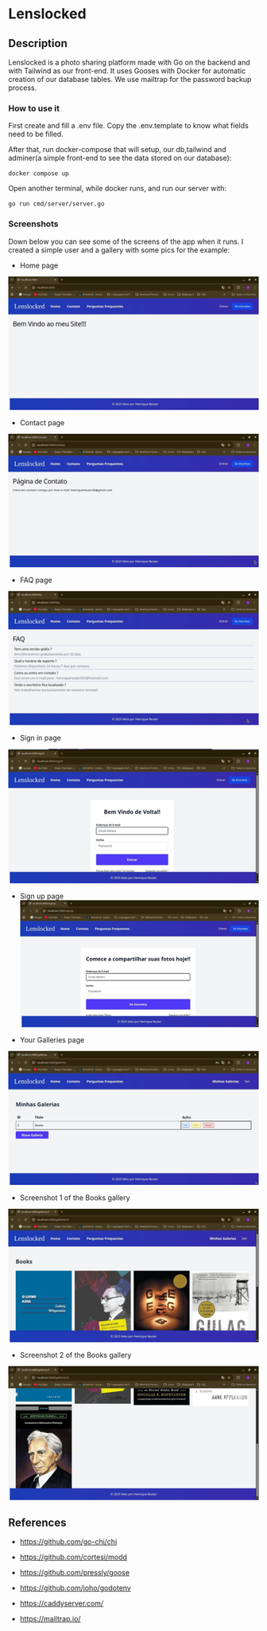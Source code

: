 # Lenslocked 

## Description

Lenslocked is a photo sharing platform made with Go on the backend and with Tailwind as our front-end. It uses Gooses with Docker for automatic creation of our database tables. We use mailtrap for the password backup process.

### How to use it  
First create and fill a  .env file. Copy the .env.template to know what fields  need to be filled.

After that, run docker-compose that will setup, our db,tailwind and adminer(a simple front-end to see the data stored on our database):
    
    docker compose up 

Open another terminal, while docker runs, and run our server with:

    go run cmd/server/server.go


### Screenshots
Down below you can see some of the screens of the app when it runs. I created a simple user and a gallery with some pics for the example:

* Home page

![screen1](screenshots/screen1.jpg)   
        
* Contact page

![screen2](screenshots/screen2.jpg)

* FAQ page

![screen3](screenshots/screen3.jpg)

* Sign in page

![screen4](screenshots/screen4.jpg)

* Sign up page 
![screen5](screenshots/screen5.jpg)

* Your Galleries page

![screen6](screenshots/screen6.jpg)

* Screenshot 1 of the Books gallery

![screen7](screenshots/screen7.jpg)

* Screenshot 2 of the Books gallery

![screen8](screenshots/screen8.jpg)

## References 

* https://github.com/go-chi/chi

* https://github.com/cortesi/modd

* https://github.com/pressly/goose

* https://github.com/joho/godotenv

* https://caddyserver.com/

* https://mailtrap.io/
